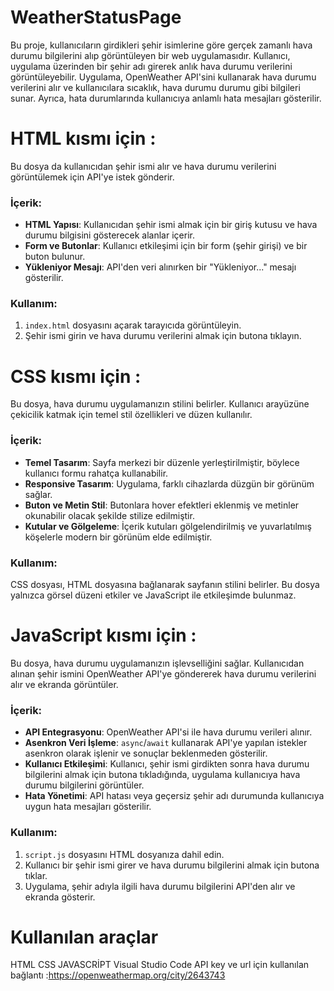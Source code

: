# WeatherStatusPage
Bu proje, kullanıcıların girdikleri şehir isimlerine göre gerçek zamanlı hava durumu bilgilerini alıp görüntüleyen bir web uygulamasıdır. Kullanıcı, uygulama üzerinden bir şehir adı girerek anlık hava durumu verilerini görüntüleyebilir. Uygulama, OpenWeather API'sini kullanarak hava durumu verilerini alır ve kullanıcılara sıcaklık, hava durumu durumu gibi bilgileri sunar. Ayrıca, hata durumlarında kullanıcıya anlamlı hata mesajları gösterilir.

# HTML kısmı için :
Bu dosya da kullanıcıdan şehir ismi alır ve hava durumu verilerini görüntülemek için API'ye istek gönderir.

### İçerik:
- **HTML Yapısı**: Kullanıcıdan şehir ismi almak için bir giriş kutusu ve hava durumu bilgisini gösterecek alanlar içerir.
- **Form ve Butonlar**: Kullanıcı etkileşimi için bir form (şehir girişi) ve bir buton bulunur.
- **Yükleniyor Mesajı**: API'den veri alınırken bir "Yükleniyor..." mesajı gösterilir.

### Kullanım:
1. `index.html` dosyasını açarak tarayıcıda görüntüleyin.
2. Şehir ismi girin ve hava durumu verilerini almak için butona tıklayın.


# CSS kısmı için :
Bu dosya, hava durumu uygulamanızın stilini belirler. Kullanıcı arayüzüne çekicilik katmak için temel stil özellikleri ve düzen kullanılır.

### İçerik:
- **Temel Tasarım**: Sayfa merkezi bir düzenle yerleştirilmiştir, böylece kullanıcı formu rahatça kullanabilir.
- **Responsive Tasarım**: Uygulama, farklı cihazlarda düzgün bir görünüm sağlar.
- **Buton ve Metin Stil**: Butonlara hover efektleri eklenmiş ve metinler okunabilir olacak şekilde stilize edilmiştir.
- **Kutular ve Gölgeleme**: İçerik kutuları gölgelendirilmiş ve yuvarlatılmış köşelerle modern bir görünüm elde edilmiştir.

### Kullanım:
CSS dosyası, HTML dosyasına bağlanarak sayfanın stilini belirler. Bu dosya yalnızca görsel düzeni etkiler ve JavaScript ile etkileşimde bulunmaz.


# JavaScript kısmı için :
Bu dosya, hava durumu uygulamanızın işlevselliğini sağlar. Kullanıcıdan alınan şehir ismini OpenWeather API'ye göndererek hava durumu verilerini alır ve ekranda görüntüler.

### İçerik:
- **API Entegrasyonu**: OpenWeather API'si ile hava durumu verileri alınır.
- **Asenkron Veri İşleme**: `async`/`await` kullanarak API'ye yapılan istekler asenkron olarak işlenir ve sonuçlar beklenmeden gösterilir.
- **Kullanıcı Etkileşimi**: Kullanıcı, şehir ismi girdikten sonra hava durumu bilgilerini almak için butona tıkladığında, uygulama kullanıcıya hava durumu bilgilerini görüntüler.
- **Hata Yönetimi**: API hatası veya geçersiz şehir adı durumunda kullanıcıya uygun hata mesajları gösterilir.

### Kullanım:
1. `script.js` dosyasını HTML dosyanıza dahil edin.
2. Kullanıcı bir şehir ismi girer ve hava durumu bilgilerini almak için butona tıklar.
3. Uygulama, şehir adıyla ilgili hava durumu bilgilerini API'den alır ve ekranda gösterir.


# Kullanılan araçlar
HTML
CSS
JAVASCRİPT
Visual Studio Code
API key ve url için kullanılan bağlantı :https://openweathermap.org/city/2643743




